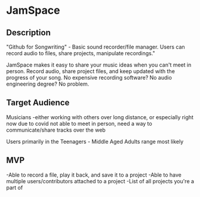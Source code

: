 # JamSpace

## Description

"Github for Songwriting" - Basic sound recorder/file manager. Users can record audio
to files, share projects, manipulate recordings."

JamSpace makes it easy to share your music ideas when you
can't meet in person. Record audio, share project files, and keep
updated with the progress of your song. No expensive
recording software? No audio engineering degree? No problem.

## Target Audience

Musicians
-either working with others over long distance, or especially right now due to covid not able to meet in person,
need a way to communicate/share tracks over the web

Users primarily in the Teenagers - Middle Aged Adults range most likely

## MVP

-Able to record a file, play it back, and save it to a project
-Able to have multiple users/contributors attached to a project
-List of all projects you're a part of
